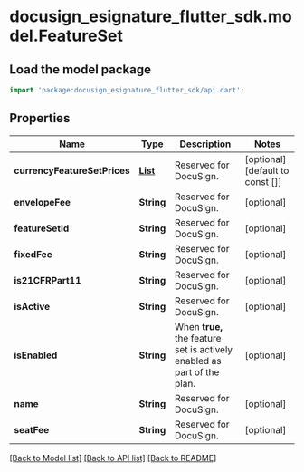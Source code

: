 # docusign_esignature_flutter_sdk.model.FeatureSet

## Load the model package
```dart
import 'package:docusign_esignature_flutter_sdk/api.dart';
```

## Properties
Name | Type | Description | Notes
------------ | ------------- | ------------- | -------------
**currencyFeatureSetPrices** | [**List<CurrencyFeatureSetPrice>**](CurrencyFeatureSetPrice.md) | Reserved for DocuSign. | [optional] [default to const []]
**envelopeFee** | **String** | Reserved for DocuSign. | [optional] 
**featureSetId** | **String** | Reserved for DocuSign. | [optional] 
**fixedFee** | **String** | Reserved for DocuSign. | [optional] 
**is21CFRPart11** | **String** | Reserved for DocuSign. | [optional] 
**isActive** | **String** | Reserved for DocuSign. | [optional] 
**isEnabled** | **String** | When **true,** the feature set is actively enabled as part of the plan. | [optional] 
**name** | **String** | Reserved for DocuSign. | [optional] 
**seatFee** | **String** | Reserved for DocuSign. | [optional] 

[[Back to Model list]](../README.md#documentation-for-models) [[Back to API list]](../README.md#documentation-for-api-endpoints) [[Back to README]](../README.md)


